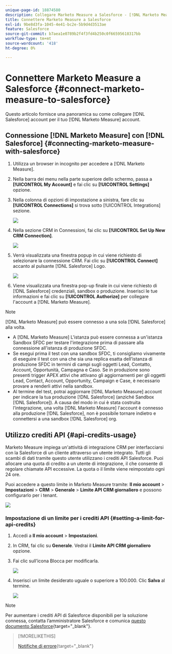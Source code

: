 ```yaml
---
unique-page-id: 18874580
description: Collegare Marketo Measure a Salesforce - [!DNL Marketo Measure] - Documentazione del prodotto
title: Connettere Marketo Measure a Salesforce
exl-id: 9be8d3fa-1045-4e41-bc2e-5b9d4d3513ae
feature: Salesforce
source-git-commit: b7aea1e0789b2f4f3fd4b250c0f66595618317bb
workflow-type: tm+mt
source-wordcount: '418'
ht-degree: 0%

---
```


# Connettere Marketo Measure a Salesforce {#connect-marketo-measure-to-salesforce}

Questo articolo fornisce una panoramica su come collegare [!DNL Salesforce] account per il tuo [!DNL Marketo Measure] account.

## Connessione [!DNL Marketo Measure] con [!DNL Salesforce] {#connecting-marketo-measure-with-salesforce}

1. Utilizza un browser in incognito per accedere a [!DNL Marketo Measure].

1. Nella barra dei menu nella parte superiore dello schermo, passa a **[!UICONTROL My Account]** e fai clic su **[!UICONTROL Settings]** opzione.

1. Nella colonna di opzioni di impostazione a sinistra, fare clic su **[!UICONTROL Connections]** si trova sotto [!UICONTROL Integrations] sezione.

   ![](assets/connect-marketo-measure-to-salesforce-1.png)

1. Nella sezione CRM in Connessioni, fai clic su **[!UICONTROL Set Up New CRM Connection]**.

   ![](assets/connect-marketo-measure-to-salesforce-2.png)

1. Verrà visualizzata una finestra popup in cui viene richiesto di selezionare la connessione CRM. Fai clic su **[!UICONTROL Connect]** accanto al pulsante [!DNL Salesforce] Logo.

   ![](assets/connect-marketo-measure-to-salesforce-3.png)

1. Viene visualizzata una finestra pop-up finale in cui viene richiesto di [!DNL Salesforce] credenziali, sandbox o produzione. Inserisci le tue informazioni e fai clic su **[!UICONTROL Authorize]** per collegare l&#39;account a [!DNL Marketo Measure].

>[!NOTE]
>
>[!DNL Marketo Measure] può essere connesso a una sola [!DNL Salesforce] alla volta.
>
>* A [!DNL Marketo Measure] L&#39;istanza può essere connessa a un&#39;istanza Sandbox SFDC per testare l&#39;integrazione prima di passare alla connessione all&#39;istanza di produzione SFDC.
>* Se esegui prima il test con una sandbox SFDC, ti consigliamo vivamente di eseguire il test con una che sia una replica esatta dell’istanza di produzione SFDC in termini di campi sugli oggetti Lead, Contatto, Account, Opportunità, Campagna e Caso. Se in produzione sono presenti trigger APEX attivi che attivano gli aggiornamenti per gli oggetti Lead, Contact, Account, Opportunity, Campaign e Case, è necessario provare a renderli attivi nella sandbox.
>* Al termine del test, potrai aggiornare [!DNL Marketo Measure] account per indicare la tua produzione [!DNL Salesforce] (anziché Sandbox [!DNL Salesforce]). A causa del modo in cui è stata costruita l’integrazione, una volta [!DNL Marketo Measure] l&#39;account è connesso alla produzione [!DNL Salesforce], non è possibile tornare indietro e connettersi a una sandbox [!DNL Salesforce] org.

## Utilizzo crediti API {#api-credits-usage}

Marketo Measure impiega un&#39;attività di integrazione CRM per interfacciarsi con la Salesforce di un cliente attraverso un utente integrato. Tutti gli scambi di dati tramite questo utente utilizzano i crediti API Salesforce. Puoi allocare una quota di credito a un utente di integrazione, il che consente di regolare chiamate API eccessive. La quota o il limite viene reimpostato ogni 24 ore.

Puoi accedere a questo limite in Marketo Measure tramite: **Il mio account** > **Impostazioni** > **CRM** > **Generale** > **Limite API CRM giornaliero** e possono configurarlo per i tenant.

![](assets/connect-marketo-measure-to-salesforce-4.png)

### Impostazione di un limite per i crediti API {#setting-a-limit-for-api-credits}

1. Accedi a **Il mio account** > **Impostazioni**.

1. In CRM, fai clic su **Generale**. Vedrai il **Limite API CRM giornaliero** opzione.

1. Fai clic sull’icona Blocca per modificarla.

   ![](assets/connect-marketo-measure-to-salesforce-5.png)

1. Inserisci un limite desiderato uguale o superiore a 100.000. Clic **Salva** al termine.

   ![](assets/connect-marketo-measure-to-salesforce-6.png)

>[!NOTE]
>
>Per aumentare i crediti API di Salesforce disponibili per la soluzione connessa, contatta l’amministratore Salesforce e comunica [questo documento Salesforce](https://developer.salesforce.com/docs/atlas.en-us.salesforce_app_limits_cheatsheet.meta/salesforce_app_limits_cheatsheet/salesforce_app_limits_platform_api.htm){target="_blank"}.

>[!MORELIKETHIS]
>
>[Notifiche di errore](/help/configuration-and-setup/getting-started-with-marketo-measure/error-notifications.md){target="_blank"}
